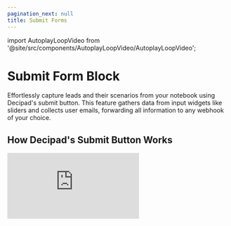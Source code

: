 ```yaml
---
pagination_next: null
title: Submit Forms
---
```


import AutoplayLoopVideo from '@site/src/components/AutoplayLoopVideo/AutoplayLoopVideo';

# Submit Form Block

Effortlessly capture leads and their scenarios from your notebook using Decipad's submit button. This feature gathers data from input widgets like sliders and collects user emails, forwarding all information to any webhook of your choice.

## How Decipad's Submit Button Works

<div style={{position: 'relative', paddingBottom: '59.01639344262295%', height: 0}}>
  <iframe src="https://www.loom.com/embed/cebd0b65f75447cfb1ea44395be858f8?sid=d3956e08-af44-43ef-a5fe-42827ecad20e" frameBorder={0} webkitallowfullscreen mozallowfullscreen allowFullScreen style={{position: 'absolute', top: 0, left: 0, width: '100%', height: '100%'}} />
</div>

### Getting Started

1. **Create Your Notebook**: Begin by creating your notebook and adding all the necessary inputs you wish to collect. Utilize [widgets](/quick-start/widgets) to make your notebook interactive for readers.

2. **Add the Submit Form Block**: To enable data collection, insert the Submit Form Block. Simply type `/` on an empty paragraph, search for "Submit Form," and click to insert it.

3. **Get Your Submission URL (Webhook)**: Before sharing your notebook, configure the Submit Form Block with a Webhook URL where the notebook data will be sent. [See an example setup using Zapier to send data to a Google Sheet below](/advanced/forms/#example-integration-with-zapier-and-google-sheets).

4. **Add Webhook**: Click the plus `+` button on your "Submit Form Block" to open the "Integration Settings" panel. Create a new secret and paste the Webhook URL into the provided field.

5. **Connect Your Submit Form Block**: Return to your notebook and configure the submit button by selecting the connection you've just established using the "Select Your Target URL" picker.

6. **Publish Your Notebook**: Now you can [publish and share your notebook](/share/publish). When someone uses the `Submit Form Block`, all the notebook data with their emails will be sent to your webhook.

### Example: Integration with Zapier and Google Sheets

1. **Create a New Zap**:

   - Navigate to Zapier and create a new Zap.
   - Choose "Webhooks" as the trigger and select the "Catch Hook" event.

2. **Obtaining the Webhook URL**:

   - After setting up the trigger, get the Webhook URL provided by Zapier.
   - Copy this URL as it will be used in the Submit Form Block.

3. **Adding Webhook URL to Decipad Secrets**:

   - In your Decipad notebook, click the plus icon and add a new secret named "Zapier-Catch Hook."
   - Paste the Webhook URL into the provided field.

4. **Setting up Google Sheets Action**:

   - In the Zapier Zap editor, add a Google Sheets action.
   - Choose "Create Spreadsheet Row" as the event.
   - Choose the spreadsheet and worksheet where the form data will be inserted.

5. **Mapping Data Fields**:

   - Submit your Decipad form so all fields show up on your Zap editor.
   - Map the Decipad input fields to the corresponding columns in the spreadsheet.

6. **Test Your Setup**:

   - Test the Zap by manually triggering it and verifying that data is correctly inserted into the Google Sheets.

7. **Publishing the Zap**:

   - Once satisfied with the test results, publish the Zap to make it live.

8. **Publishing Your Notebook**:
   - [Make your notebook public](/share/publish) and share its URL to start collecting data.
